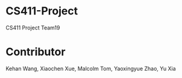 # CS411-Project
CS411 Project Team19


# Contributor
Kehan Wang,
Xiaochen Xue,
Malcolm Tom,
Yaoxingyue Zhao,
Yu Xia
